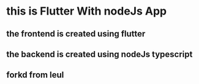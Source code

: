 # this is Flutter With nodeJs App

## the frontend is created using flutter

## the backend is created using nodeJs typescript

## forkd from leul
